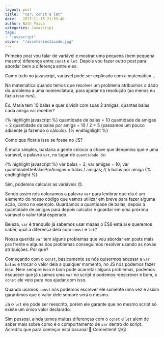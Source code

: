 ```yaml
---
layout: post
title:  "var, const e let"
date:   2017-11-13 21:39:40
author: Nath Paiva
categories: Javascript
tags:
- "javascript"
cover:  "/assets/instacode.jpg"
---
```


Primeiro post vou falar de variável e mostrar uma pequena (bem pequena mesmo) diferença entre `const` e `let`. Depois vou fazer outro post para abordar bem a diferença entre eles.

Como tudo no javascript, variável pode ser explicado com a matemática...

Na matemática quando temos que resolver um problema atribuímos o dado do problema a uma nomenclatura, para ajudar na resolução (ao menos eu fazia isso rsrs).

Ex. Maria tem 10 balas e quer dividir com suas 2 amigas, quantas balas cada amiga vai receber?

{% highlight javascript %}
quantidade de balas = 10
quantidade de amigas = 2
quantidade de balas por amiga = 10 / 2 = 5 (passamos um pouco adiaente já fazendo o cálculo).
{% endhighlight %}

Como que ficaria isso se fosse no JS?

É muito simples, bastaria a gente colocar a chave que denomina que é uma variável, a palavra `var`, no lugar de `quantidade de`:

{% highlight javascript %}
var balas = 2;
var amigas = 10;
var quantidadeDeBalasPorAmigas = balas / amigas; // 5 balas por amiga
{% endhighlight %}

Sim, podemos calcular as variáveis 🙃.

Sendo assim nós colocamos a palavra `var` para lembrar que ela é um elemento do nosso código que vamos utilizar em breve para fazer alguma ação, como no exemplo. Guardamos a quantidade de balas, depois a quantidade de amigas para depois calcular e guardar em uma próxima variável o valor total esperado.

Beleza, `var` é tranquilo já sabemos usar maaas o ES6 está ai e queremos saber, qual a diferença dela com `const` e `let`?

Nossa querida `var` tem alguns problemas que vou abordar em posts mais pra frente e alguns dos problemas conseguimos resolver usando as novas atribuições. Por que?

Começando com o `const`, basicamente se nós quisermos acessar a `var balas` e trocar o valor dela a qualquer momento, no JS nós podemos fazer isso. Nem sempre isso é bom pode acarretar alguns problemas, podemos esquecer que já usamos uma `var` no script e podemos reescrever e bom, o `const` ele veio para nos ajudar com isso.

Quando usamos `const` nós podemos escrever ele somente uma vez e assim garantimos que o valor dele sempre será o mesmo.

Já o `let` ele pode ser reescrito, porém ele garante que no mesmo script só existe um único valor declarado.

Sim pessoal, ainda temos muitas diferenças com o `const` e `let` além de saber mais sobre como é o comportamento de `var` dentro do script. Acredito que para começar está bacana! 😬 Comentem! 😜😘
